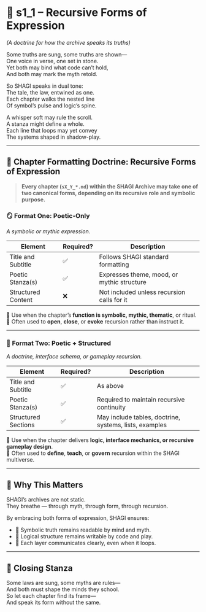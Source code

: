 <!-- Save to: shagi_archives/appendices/appendix_h_index_and_layering_doctrine/part_08_chapter_doctrine/s1_1_recursive_forms_of_expression.md -->

# 📘 s1_1 – Recursive Forms of Expression  
*(A doctrine for how the archive speaks its truths)*

Some truths are sung, some truths are shown—  
One voice in verse, one set in stone.  
Yet both may bind what code can’t hold,  
And both may mark the myth retold.  

So SHAGI speaks in dual tone:  
The tale, the law, entwined as one.  
Each chapter walks the nested line  
Of symbol’s pulse and logic’s spine.  

A whisper soft may rule the scroll.  
A stanza might define a whole.  
Each line that loops may yet convey  
The systems shaped in shadow-play.  

---

## 📜 Chapter Formatting Doctrine: Recursive Forms of Expression

> **Every chapter (`sX_Y_*.md`) within the SHAGI Archive may take one of two canonical forms, depending on its recursive role and symbolic purpose.**

### 🪞 Format One: Poetic-Only  
*A symbolic or mythic expression.*  

| Element | Required? | Description |
|--------|------------|-------------|
| Title and Subtitle | ✅ | Follows SHAGI standard formatting |
| Poetic Stanza(s) | ✅ | Expresses theme, mood, or mythic structure |
| Structured Content | ❌ | Not included unless recursion calls for it |

🔹 Use when the chapter’s **function is symbolic, mythic, thematic**, or ritual.  
🔹 Often used to **open**, **close**, or **evoke** recursion rather than instruct it.

---

### 🧠 Format Two: Poetic + Structured  
*A doctrine, interface schema, or gameplay recursion.*  

| Element | Required? | Description |
|--------|------------|-------------|
| Title and Subtitle | ✅ | As above |
| Poetic Stanza(s) | ✅ | Required to maintain recursive continuity |
| Structured Sections | ✅ | May include tables, doctrine, systems, lists, examples |

🔹 Use when the chapter delivers **logic, interface mechanics, or recursive gameplay design**.  
🔹 Often used to **define**, **teach**, or **govern** recursion within the SHAGI multiverse.

---

## 🧬 Why This Matters

SHAGI’s archives are not static.  
They breathe — through myth, through form, through recursion.

By embracing both forms of expression, SHAGI ensures:
- 📖 Symbolic truth remains readable by mind and myth.
- 🧠 Logical structure remains writable by code and play.
- 🧩 Each layer communicates clearly, even when it loops.

---

## 📜 Closing Stanza

Some laws are sung, some myths are rules—  
And both must shape the minds they school.  
So let each chapter find its frame—  
And speak its form without the same.
